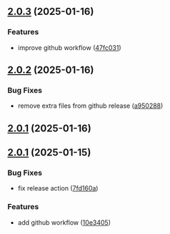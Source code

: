 ## [2.0.3](https://github.com/biemch/biem-github-actions-playground/compare/v2.0.2...v2.0.3) (2025-01-16)


### Features

* improve github workflow ([47fc031](https://github.com/biemch/biem-github-actions-playground/commit/47fc0317efed37f979423ad86b5bc5896ae676a4))



## [2.0.2](https://github.com/biemch/biem-github-actions-playground/compare/v2.0.1...v2.0.2) (2025-01-16)


### Bug Fixes

* remove extra files from github release ([a950288](https://github.com/biemch/biem-github-actions-playground/commit/a950288ed45173f5dfea5c613098897d4e0ab342))



## [2.0.1](https://github.com/biemch/biem-github-actions-playground/compare/2.0.1...v2.0.1) (2025-01-16)



## [2.0.1](https://github.com/biemch/biem-github-actions-playground/compare/2.0.0...2.0.1) (2025-01-15)


### Bug Fixes

* fix release action ([7fd160a](https://github.com/biemch/biem-github-actions-playground/commit/7fd160a7e93e42c7e60f1134d0ec17ab8e2b5907))


### Features

* add github workflow ([10e3405](https://github.com/biemch/biem-github-actions-playground/commit/10e3405312f462271610ea2d9434f64d25ad10b3))



